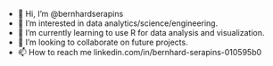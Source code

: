 - 👋 Hi, I’m @bernhardserapins
- 👀 I’m interested in data analytics/science/engineering.
- 🌱 I’m currently learning to use R for data analysis and visualization.
- 💞️ I’m looking to collaborate on future projects.
- 📫 How to reach me linkedin.com/in/bernhard-serapins-010595b0

<!---
bernhardserapins/bernhardserapins is a ✨ special ✨ repository because its `README.md` (this file) appears on your GitHub profile.
You can click the Preview link to take a look at your changes.
--->
